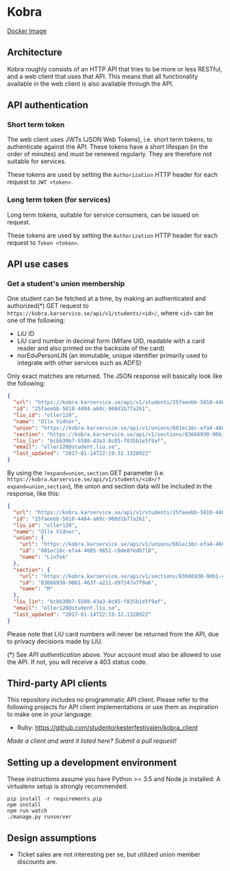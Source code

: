 Kobra
=====
[Docker Image](https://hub.docker.com/r/karservice/kobra/)

Architecture
------------
Kobra roughly consists of an HTTP API that tries to be more or less RESTful, and
a web client that uses that API. This means that all functionality available in
the web client is also available through the API.

API authentication
------------------
### Short term token
The web client uses JWTs (JSON Web Tokens), i.e. short term tokens, to
authenticate against the API. These tokens have a short lifespan (in the order
of minutes) and must be renewed regularly. They are therefore not suitable for
services.

These tokens are used by setting the `Authorization` HTTP header for each request
to `JWT <token>`.

### Long term token (for services)
Long term tokens, suitable for service consumers, can be issued on request.

These tokens are used by setting the `Authorization` HTTP header for each request
to `Token <token>`.

API use cases
-------------
### Get a student's union membership
One student can be fetched at a time, by making an authenticated and authorized(*) GET request to
`https://kobra.karservice.se/api/v1/students/<id>/`, where `<id>` can be one of
the following:

* LiU ID
* LiU card number in decimal form (Mifare UID, readable with a card reader and
also printed on the backside of the card)
* norEduPersonLIN (an immutable, unique identifier primarily used to integrate
with other services such as ADFS)

Only exact matches are returned. The JSON response will basically look like the
following:

```json
{
  "url": "https://kobra.karservice.se/api/v1/students/25faeebb-5810-4484-a69c-960d1b77a261/",
  "id": "25faeebb-5810-4484-a69c-960d1b77a261",
  "liu_id": "oller120",
  "name": "Olle Vidner",
  "union": "https://kobra.karservice.se/api/v1/unions/601ec16c-efa4-4605-9651-c0de8fedb718/",
  "section": "https://kobra.karservice.se/api/v1/sections/83666930-90b1-463f-a211-d97247a7f9a6/",
  "liu_lin": "bcbb39b7-5508-43a3-8c85-f835b1e5f9af",
  "email": "oller120@student.liu.se",
  "last_updated": "2017-01-14T22:19:32.132092Z"
}
```

By using the `?expand=union,section` GET parameter (i.e.
`https://kobra.karservice.se/api/v1/students/<id>/?expand=union,section`), the
union and section data will be included in the response, like this:

```json
{
  "url": "https://kobra.karservice.se/api/v1/students/25faeebb-5810-4484-a69c-960d1b77a261/",
  "id": "25faeebb-5810-4484-a69c-960d1b77a261",
  "liu_id": "oller120",
  "name": "Olle Vidner",
  "union": {
    "url": "https://kobra.karservice.se/api/v1/unions/601ec16c-efa4-4605-9651-c0de8fedb718/",
    "id": "601ec16c-efa4-4605-9651-c0de8fedb718",
    "name": "LinTek"
  },
  "section": {
    "url": "https://kobra.karservice.se/api/v1/sections/83666930-90b1-463f-a211-d97247a7f9a6/",
    "id": "83666930-90b1-463f-a211-d97247a7f9a6",
    "name": "M"
  },
  "liu_lin": "bcbb39b7-5508-43a3-8c85-f835b1e5f9af",
  "email": "oller120@student.liu.se",
  "last_updated": "2017-01-14T22:19:32.132092Z"
}
```

Please note that LiU card numbers will never be returned from the API, due to
privacy decisions made by LiU.

(*) See _API authentication_ above. Your account must also be allowed to use the
API. If not, you will receive a 403 status code.

Third-party API clients
-----------------------
This repository includes no programmatic API client. Please refer to the
following projects for API client implementations or use them as inspiration to
make one in your language:

* Ruby: https://github.com/studentorkesterfestivalen/kobra_client

*Made a client and want it listed here? Submit a pull request!*

Setting up a development environment
------------------------------------
These instructions assume you have Python >= 3.5 and Node.js installed. A
virtualenv setup is strongly recommended.

    pip install -r requirements.pip
    npm install
    npm run watch
    ./manage.py runserver

Design assumptions
------------------
* Ticket sales are not interesting per se, but utilized union member discounts
are.

